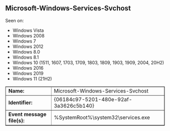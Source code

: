 ## Microsoft-Windows-Services-Svchost

Seen on:
* Windows Vista
* Windows 2008
* Windows 7
* Windows 2012
* Windows 8.0
* Windows 8.1
* Windows 10 (1511, 1607, 1703, 1709, 1803, 1809, 1903, 1909, 2004, 20H2)
* Windows 2016
* Windows 2019
* Windows 11 (21H2)

<table border="1" class="docutils">
  <tbody>
    <tr>
      <td><b>Name:</b></td>
      <td>Microsoft-Windows-Services-Svchost</td>
    </tr>
    <tr>
      <td><b>Identifier:</b></td>
      <td>{06184c97-5201-480e-92af-3a3626c5b140}</td>
    </tr>
    <tr>
      <td><b>Event message file(s):</b></td>
      <td>%SystemRoot%\system32\services.exe</td>
    </tr>
  </tbody>
</table>

&nbsp;

